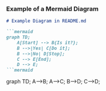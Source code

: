 
### Example of a Mermaid Diagram

```markdown
# Example Diagram in README.md

```mermaid
graph TD;
    A[Start] --> B{Is it?};
    B -->|Yes| C[Do it];
    B -->|No| D[Stop];
    C --> E[End];
    D --> E;
```mermaid

```
graph TD;
    A-->B;
    A-->C;
    B-->D;
    C-->D;
```

